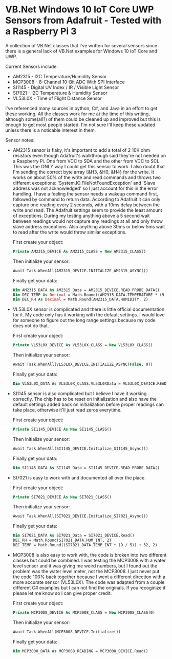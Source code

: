 # VB.Net Windows 10 IoT Core UWP Sensors from Adafruit - Tested with a Raspberry Pi 3

A collection of VB.Net classes that I've written for several sensors since there is a general lack of VB.Net examples for Windows 10 IoT Core and UWP.

Current Sensors include:
  * AM2315 - I2C Temperature/Humidity Sensor
  * MCP3008 - 8-Channel 10-Bit ADC With SPI Interface
  * SI1145 - Digital UV Index / IR / Visible Light Sensor
  * SI7021 - I2C Temperature & Humidity Sensor
  * VL53L0X - Time of Flight Distance Sensor

I've referenced many sources in python, C#, and Java in an effort to get these working. All the classes work for me at the time of this writing, although some(all?) of them could be cleaned up and improved but this is enough to get most people started. I'm not sure I'll keep these updated unless there is a noticable interest in them.

Sensor notes:

  * AM2315 sensor is flaky, it's important to add a total of 2 10K ohm resistors even though Adafruit's walkthrough said they're not needed on a Raspberry Pi. One from VCC to SDA and the other from VCC to SCL. This was the ONLY way I could get this sensor to work. I also doubt that I'm sending the correct byte array {&H3, &H0, &H4} for the write. It works on about 50% of the write and read commands and throws two different exceptions: 'System.IO.FileNotFoundException' and 'Slave address was not acknowledged' so I just account for this in the error handling. I have a feeling the sensor needs a wakeup command first, followed by command to return data. According to Adafruit it can only capture one reading every 2 seconds, with a 10ms delay between the write and read. The Adafruit settings seem to provide the least amount of exceptions. During my testing anything above a 5 second wait between readings would not capture any readings at all and only throw slave address exceptions. Also anything above 30ms or below 5ms wait to read after the write would throw similar exceptions.
  
    First create your object:
    ```vb
    Private AM2315_DEVICE As AM2315_CLASS = New AM2315_CLASS()
    ```
    
    Then initialize your sensor:
    ```vb
    Await Task.WhenAll(AM2315_DEVICE.INITIALIZE_AM2315_ASYNC())
    ```
    
    Finally get your data:
    ```vb
    Dim AM2315_DATA As AM2315_Data = AM2315_DEVICE.READ_PROBE_DATA()
    Dim DEC_TEMP As Decimal = Math.Round((AM2315_DATA.TEMPERATURE * (9 / 5)) + 32, 2)
    Dim DEC_RH As Decimal = Math.Round(AM2315_DATA.HUMIDITY, 2)
     ```
    
    
  * VL53L0X sensor is complicated and there is little official documentation for it. My code only has it working with the default settings. I would love for someone to figure out the long range settings because my code does not do that.
    
    First create your object:
    ```vb
    Private VL53L0X_DEVICE As VL53L0X_CLASS = New VL53L0X_CLASS()
    ```
    
    Then initialize your sensor:
    ```vb
    Await Task.WhenAll(VL53L0X_DEVICE.INITIALIZE_ASYNC(False, 0))
    ```
    
    Finally get your data:
    ```vb
    Dim VL53L0X_DATA As VL53L0X_CLASS.VL53L0XData = VL53L0X_DEVICE.READ()
     ```
     
     
  * SI1145 sensor is also complicated but I believe I have it working correctly. The chip has to be reset on initialization and also have the default settings added back on initialization before proper readings can take place, otherwise it'll just read zeros everytime. 
    
    First create your object:
    ```vb
    Private SI1145_DEVICE As New SI1145_CLASS()
    ```
    
    Then initialize your sensor:
    ```vb
    Await Task.WhenAll(SI1145_DEVICE.Initialize_SI1145_Async())
    ```
    
    Finally get your data:
    ```vb
    Dim SI1145_DATA As SI1145_Data = SI1145_DEVICE.READ_PROBE_DATA()
     ```
     
     
  * SI7021 is easy to work with and documented all over the place. 
      
    First create your object:
    ```vb
    Private SI7021_DEVICE As New SI7021_CLASS()
    ```
    
    Then initialize your sensor:
    ```vb
    Await Task.WhenAll(SI7021_DEVICE.Initialize_SI7021_Async())
    ```
    
    Finally get your data:
    ```vb
    Dim SI7021_DATA As SI7021_Data = SI7021_DEVICE.Read()
    DEC_RH = Math.Round(SI7021_DATA.HUM_INT, 2)
    DEC_TEMP = Math.Round((SI7021_DATA.TEMP_INT * (9 / 5)) + 32, 2)
     ```
     
     
  * MCP3008 is also easy to work with, the code is broken into two different classes but could be combined. I was testing the MCP3008 with a water level sensor and it was giving me weird numbers, but I found out the problem was the water level meter, not the MCP3008. I just never put the code 100% back together because I went a different direction with a more accurate sensor (VL53L0X). The code was adapted from a couple different C# examples but I can not find the originals. If you recoginize it please let me know so I can give proper credit. 

    First create your object:
    ```vb
    Private MCP3008_DEVICE As MCP3008_CLASS = New MCP3008_CLASS(0)
    ```
    
    Then initialize your sensor:
    ```vb
    Await Task.WhenAll(MCP3008_DEVICE.Initialize())
    ```
    
    Finally get your data:
    ```vb
    Dim MCP3008_DATA As MCP3008_READING = MCP3008_DEVICE.Read()
     ```
